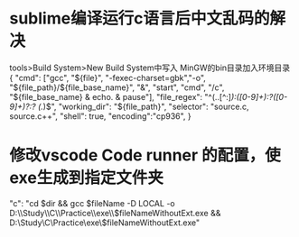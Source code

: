 # sublime编译运行c语言后中文乱码的解决

tools>Build System>New Build System中写入
MinGW的bin目录加入环境目录
{
 "cmd": ["gcc", "${file}", "-fexec-charset=gbk","-o", "${file_path}/${file_base_name}", "&", "start", "cmd", "/c", "${file_base_name} & echo. & pause"],
 "file_regex": "^(..[^:]*):([0-9]+):?([0-9]+)?:? (.*)$",
 "working_dir": "${file_path}",
 "selector": "source.c, source.c++",
 "shell": true,
 "encoding":"cp936",
}


# 修改vscode  Code runner 的配置，使exe生成到指定文件夹 
"c": "cd $dir && gcc $fileName -D LOCAL -o D:\\Study\\C\\Practice\\exe\\$fileNameWithoutExt.exe && D:\\Study\\C\\Practice\\exe\\$fileNameWithoutExt.exe"

